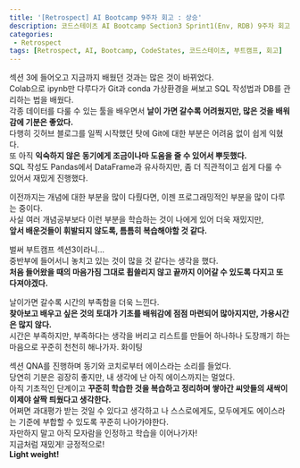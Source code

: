 ```yaml
---
title: '[Retrospect] AI Bootcamp 9주차 회고 : 상승'
description: 코드스테이츠 AI Bootcamp Section3 Sprint1(Env, RDB) 9주차 회고
categories:
 - Retrospect
tags: [Retrospect, AI, Bootcamp, CodeStates, 코드스테이츠, 부트캠프, 회고]
---
```


섹션 3에 들어오고 지금까지 배웠던 것과는 많은 것이 바뀌었다.<br>
Colab으로 ipynb만 다루다가 Git과 conda 가상환경을 써보고 SQL 작성법과 DB를 관리하는 법을 배웠다.<br>
각종 데이터를 다룰 수 있는 툴을 배우면서 **날이 가면 갈수록 어려웠지만, 많은 것을 배워감에 기분은 좋았다.**<br>
다행히 깃허브 블로그를 일찍 시작했던 탓에 Git에 대한 부분은 어려움 없이 쉽게 익혔다.<br>
또 아직 **익숙하지 않은 동기에게 조금이나마 도움을 줄 수 있어서 뿌듯했다.**<br>
SQL 작성도 Pandas에서 DataFrame과 유사하지만, 좀 더 직관적이고 쉽게 다룰 수 있어서 재밌게 진행했다.

이전까지는 개념에 대한 부분을 많이 다뤘다면, 이젠 프로그래밍적인 부분을 많이 다루는 중이다.<br>
사실 여러 개념공부보다 이런 부분을 학습하는 것이 나에게 있어 더욱 재밌지만,<br>
**앞서 배운것들이 휘발되지 않도록, 틈틈히 복습해야할 것 같다.**

벌써 부트캠프 섹션3이라니...<br>
중반부에 들어서니 놓치고 있는 것이 많을 것 같다는 생각을 했다.<br>
**처음 들어왔을 때의 마음가짐 그대로 휩쓸리지 않고 끝까지 이어갈 수 있도록 다지고 또 다져야겠다.**

날이가면 갈수록 시간의 부족함을 더욱 느낀다.<br>
**찾아보고 배우고 싶은 것의 토대가 기초를 배워감에 점점 마련되어 많아지지만, 가용시간은 많지 않다.**<br>
시간은 부족하지만, 부족하다는 생각을 버리고 리스트를 만들어 하나하나 도장깨기 하는 마음으로 꾸준히 천천히 해나가자. 화이팅

섹션 QNA를 진행하며 동기와 코치로부터 에이스라는 소리를 들었다.<br>
당연히 기분은 굉장히 좋지만, 내 생각에 난 아직 에이스까지는 멀었다.<br>
아직 기초적인 단계이고 **꾸준히 학습한 것을 복습하고 정리하며 쌓아간 씨앗들의 새싹이 이제야 살짝 틔웠다고 생각한다.**<br>
어쩌면 과대평가 받는 것일 수 있다고 생각하고 나 스스로에게도, 모두에게도 에이스라는 기준에 부합할 수 있도록 꾸준히 나아가야한다.<br>
자만하지 말고 아직 모자람을 인정하고 학습을 이어나가자!<br>
지금처럼 재밌게! 긍정적으로!<br>
**Light weight!**